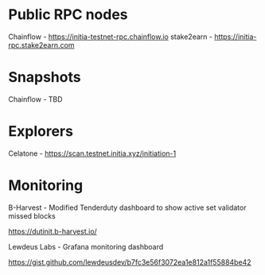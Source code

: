 # Public RPC nodes

Chainflow - https://initia-testnet-rpc.chainflow.io
stake2earn - https://initia-rpc.stake2earn.com

# Snapshots

Chainflow - TBD

# Explorers

Celatone - https://scan.testnet.initia.xyz/initiation-1

# Monitoring

B-Harvest - Modified Tenderduty dashboard to show active set validator missed blocks

https://dutinit.b-harvest.io/

Lewdeus Labs - Grafana monitoring dashboard

https://gist.github.com/lewdeusdev/b7fc3e56f3072ea1e812a1f55884be42
